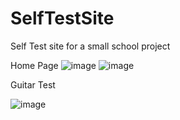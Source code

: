 # SelfTestSite
Self Test site for a small school project


Home Page
![image](https://github.com/Lilaaloo80/SelfTestSite/assets/124090538/b4409ee0-6c2c-4f26-b162-9cf582216972)
![image](https://github.com/Lilaaloo80/SelfTestSite/assets/124090538/57e4c648-c4fb-4d05-b9da-97403bd68ac0)

Guitar Test

![image](https://github.com/Lilaaloo80/SelfTestSite/assets/124090538/f9fed4c4-1aa4-4c22-b21f-dcf80f3327ea)
